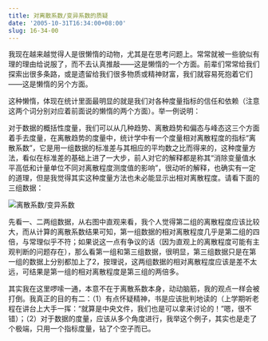 ```yaml
---
title: 对离散系数/变异系数的质疑
date: '2005-10-31T16:34:00+08:00'
slug: 16-34-00
---
```


我现在越来越觉得人是很懒惰的动物，尤其是在思考问题上。常常就被一些貌似有理的理由给说服了，而不去认真推敲——这是懒惰的一个方面。前辈们常常给我们探索出很多条路，或是遗留给我们很多物质或精神财富，我们就容易死抱着它们——这是懒惰的另个方面。


这种懒惰，体现在统计里面最明显的就是我们对各种度量指标的信任和依赖（注意这两个词分别对应着前面说的懒惰的两个方面）。举一例说明：


对于数据的概括性度量，我们可以从几种趋势、离散趋势和偏态与峰态这三个方面着手去度量，在离散趋势的度量中，统计学中有一个度量相对离散程度的指标“离散系数”，它是用一组数据的标准差与其相应的平均数之比而得来的，这种度量方法，看似在标准差的基础上进了一大步，前人对它的解释都是称其“消除变量值水平高低和计量单位不同对离散程度测度值的影响”，很动听的解释，也确实有一定的道理，但是我觉得其实这种度量方法也未必能显示出相对离散程度。请看下面的三组数据：


![离散系数/变异系数](https://db.yihui.org/images/covar.gif)

先看一、二两组数据，从右图中直观来看，我个人觉得第二组的离散程度应该比较大，而从计算的离散系数结果可知，第一组数据的相对离散程度几乎是第二组的四倍，与常理似乎不符；如果说这一点有争议的话（因为直观上的离散程度可能有主观判断的问题存在），那么看第一组和第三组数据，很明显，第三组数据只是在第一组的数据上分别都加上了2，按理说，这两组数据的相对离散程度应该是差不太远，可结果是第一组的相对离散程度是第三组的两倍多。


其实我在这里啰嗦一通，本意不在于离散系数本身，动动脑筋，我的观点一样会被打倒。我真正的目的有二：（1）有点怀疑精神，书是应该批判地读的（上学期听老程在讲台上大手一挥：“就算是中央文件，我们也是可以拿来讨论的！”嗯，很不错）；（2）对于数据的度量，应该从多个角度进行，我举这个例子，其实也是走了个极端，只用一个指标度量，钻了个空子而已。
